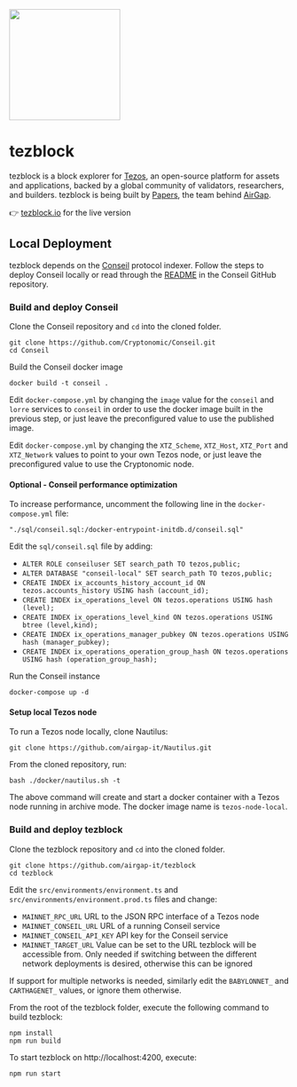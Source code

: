 <img src="./src/assets/img/tezblock-logo.png" width="200px">

# tezblock

tezblock is a block explorer for [Tezos](https://tezos.com), an open-source platform for assets and applications, backed by a global community of validators, researchers, and builders. tezblock is being built by [Papers](https://papers.ch/en), the team behind [AirGap](https://airgap.it).

👉 [tezblock.io](https://tezblock.io) for the live version

## Local Deployment

tezblock depends on the [Conseil](https://github.com/Cryptonomic/Conseil) protocol indexer. Follow the steps to deploy Conseil locally or read through the [README](https://github.com/Cryptonomic/Conseil/blob/master/README.md) in the Conseil GitHub repository.

### Build and deploy Conseil

Clone the Conseil repository and `cd` into the cloned folder.

    git clone https://github.com/Cryptonomic/Conseil.git
    cd Conseil

Build the Conseil docker image

    docker build -t conseil .

Edit `docker-compose.yml` by changing the `image` value for the `conseil` and `lorre` services to `conseil` in order to use the docker image built in the previous step, or just leave the preconfigured value to use the published image.

Edit `docker-compose.yml` by changing the `XTZ_Scheme`, `XTZ_Host`, `XTZ_Port` and `XTZ_Network` values to point to your own Tezos node, or just leave the preconfigured value to use the Cryptonomic node.

#### Optional - Conseil performance optimization

To increase performance, uncomment the following line in the `docker-compose.yml` file:

    "./sql/conseil.sql:/docker-entrypoint-initdb.d/conseil.sql"

Edit the `sql/conseil.sql` file by adding:

- `ALTER ROLE conseiluser SET search_path TO tezos,public;`
- `ALTER DATABASE "conseil-local" SET search_path TO tezos,public;`
- `CREATE INDEX ix_accounts_history_account_id ON tezos.accounts_history USING hash (account_id);`
- `CREATE INDEX ix_operations_level ON tezos.operations USING hash (level);`
- `CREATE INDEX ix_operations_level_kind ON tezos.operations USING btree (level,kind);`
- `CREATE INDEX ix_operations_manager_pubkey ON tezos.operations USING hash (manager_pubkey);`
- `CREATE INDEX ix_operations_operation_group_hash ON tezos.operations USING hash (operation_group_hash);`

Run the Conseil instance

    docker-compose up -d

#### Setup local Tezos node

To run a Tezos node locally, clone Nautilus:

    git clone https://github.com/airgap-it/Nautilus.git

From the cloned repository, run:

    bash ./docker/nautilus.sh -t

The above command will create and start a docker container with a Tezos node running in archive mode. The docker image name is `tezos-node-local`.

### Build and deploy tezblock

Clone the tezblock repository and `cd` into the cloned folder.

    git clone https://github.com/airgap-it/tezblock
    cd tezblock

Edit the `src/environments/environment.ts` and `src/environments/environment.prod.ts` files and change:

- `MAINNET_RPC_URL` URL to the JSON RPC interface of a Tezos node
- `MAINNET_CONSEIL_URL` URL of a running Conseil service
- `MAINNET_CONSEIL_API_KEY` API key for the Conseil service
- `MAINNET_TARGET_URL` Value can be set to the URL tezblock will be accessible from. Only needed if switching between the different network deployments is desired, otherwise this can be ignored

If support for multiple networks is needed, similarly edit the `BABYLONNET_` and `CARTHAGENET_` values, or ignore them otherwise.

From the root of the tezblock folder, execute the following command to build tezblock:

    npm install
    npm run build

To start tezblock on http://localhost:4200, execute:

    npm run start
